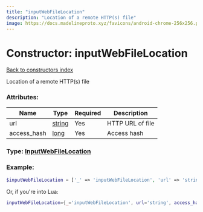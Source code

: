 ```yaml
---
title: "inputWebFileLocation"
description: "Location of a remote HTTP(s) file"
image: https://docs.madelineproto.xyz/favicons/android-chrome-256x256.png
---
```

# Constructor: inputWebFileLocation  
[Back to constructors index](index.md)



Location of a remote HTTP(s) file

### Attributes:

| Name     |    Type       | Required | Description |
|----------|---------------|----------|-------------|
|url|[string](../types/string.md) | Yes|HTTP URL of file|
|access\_hash|[long](../types/long.md) | Yes|Access hash|



### Type: [InputWebFileLocation](../types/InputWebFileLocation.md)


### Example:

```php
$inputWebFileLocation = ['_' => 'inputWebFileLocation', 'url' => 'string', 'access_hash' => long];
```  


Or, if you're into Lua:

```lua
inputWebFileLocation={_='inputWebFileLocation', url='string', access_hash=long}

```


